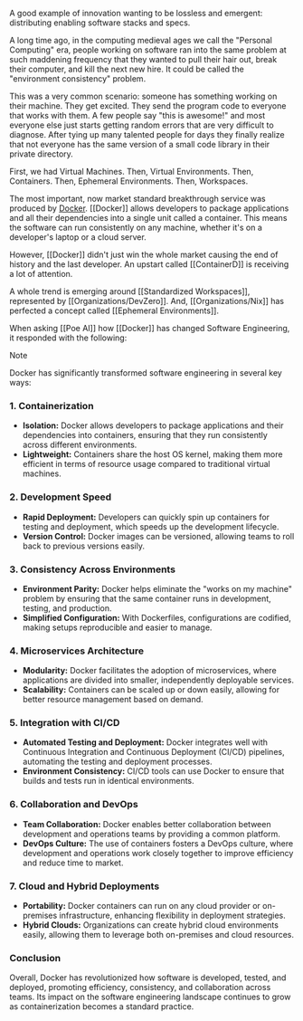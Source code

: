
A good example of innovation wanting to be lossless and emergent: distributing enabling software stacks and specs. 

A long time ago, in the computing medieval ages we call the "Personal Computing" era, people working on software ran into the same problem at such maddening frequency that they wanted to pull their hair out, break their computer, and kill the next new hire. It could be called the "environment consistency" problem.  

This was a very common scenario: someone has something working on their machine.  They get excited.  They send the program code to everyone that works with them.  A few people say "this is awesome!" and most everyone else just starts getting random errors that are very difficult to diagnose.  After tying up many talented people for days they finally realize that not everyone has the same version of a small code library in their private directory.  

First, we had Virtual Machines.  Then, Virtual Environments. Then, Containers. Then, Ephemeral Environments. Then, Workspaces. 

The most important, now market standard breakthrough service was produced by [Docker](https://www.docker.com/). [[Docker]] allows developers to package applications and all their dependencies into a single unit called a container. This means the software can run consistently on any machine, whether it's on a developer's laptop or a cloud server.

However, [[Docker]] didn't just win the whole market causing the end of history and the last developer.  An upstart called [[ContainerD]] is receiving a lot of attention. 

A whole trend is emerging around [[Standardized Workspaces]], represented by [[Organizations/DevZero]].  And, [[Organizations/Nix]] has perfected a concept called [[Ephemeral Environments]].

When asking [[Poe AI]] how [[Docker]] has changed Software Engineering, it responded with the following:

> [!NOTE]
> Docker has significantly transformed software engineering in several key ways:
> 
> ### 1. **Containerization**
> 
> - **Isolation:** Docker allows developers to package applications and their dependencies into containers, ensuring that they run consistently across different environments.
> - **Lightweight:** Containers share the host OS kernel, making them more efficient in terms of resource usage compared to traditional virtual machines.
> 
> ### 2. **Development Speed**
> 
> - **Rapid Deployment:** Developers can quickly spin up containers for testing and deployment, which speeds up the development lifecycle.
> - **Version Control:** Docker images can be versioned, allowing teams to roll back to previous versions easily.
> 
> ### 3. **Consistency Across Environments**
> 
> - **Environment Parity:** Docker helps eliminate the "works on my machine" problem by ensuring that the same container runs in development, testing, and production.
> - **Simplified Configuration:** With Dockerfiles, configurations are codified, making setups reproducible and easier to manage.
> 
> ### 4. **Microservices Architecture**
> 
> - **Modularity:** Docker facilitates the adoption of microservices, where applications are divided into smaller, independently deployable services.
> - **Scalability:** Containers can be scaled up or down easily, allowing for better resource management based on demand.
> 
> ### 5. **Integration with CI/CD**
> 
> - **Automated Testing and Deployment:** Docker integrates well with Continuous Integration and Continuous Deployment (CI/CD) pipelines, automating the testing and deployment processes.
> - **Environment Consistency:** CI/CD tools can use Docker to ensure that builds and tests run in identical environments.
> 
> ### 6. **Collaboration and DevOps**
> 
> - **Team Collaboration:** Docker enables better collaboration between development and operations teams by providing a common platform.
> - **DevOps Culture:** The use of containers fosters a DevOps culture, where development and operations work closely together to improve efficiency and reduce time to market.
> 
> ### 7. **Cloud and Hybrid Deployments**
> 
> - **Portability:** Docker containers can run on any cloud provider or on-premises infrastructure, enhancing flexibility in deployment strategies.
> - **Hybrid Clouds:** Organizations can create hybrid cloud environments easily, allowing them to leverage both on-premises and cloud resources.
> 
> ### Conclusion
> 
> Overall, Docker has revolutionized how software is developed, tested, and deployed, promoting efficiency, consistency, and collaboration across teams. Its impact on the software engineering landscape continues to grow as containerization becomes a standard practice.
